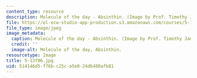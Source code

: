 ```yaml
---
content_type: resource
description: Molecule of the day - Absinthin. (Image by Prof. Timothy Jamison.)
file: https://ol-ocw-studio-app-production.s3.amazonaws.com/courses/5-13-organic-chemistry-ii-fall-2006/514146d5f76bc25ca5e024d6480afb81_5-13f06.jpg
file_type: image/jpeg
image_metadata:
  caption: Molecule of the day - Absinthin. (Image by Prof. Timothy Jamison.)
  credit: ''
  image-alt: Molecule of the day, Absinthin.
resourcetype: Image
title: 5-13f06.jpg
uid: 514146d5-f76b-c25c-a5e0-24d6480afb81
---
```


